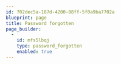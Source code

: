 ```yaml
---
id: 702dec5a-187d-4200-88ff-5f0a9ba7702a
blueprint: page
title: Password forgotten
page_builder:
  -
    id: mfs5lbqj
    type: password_forgotten
    enabled: true
---
```

